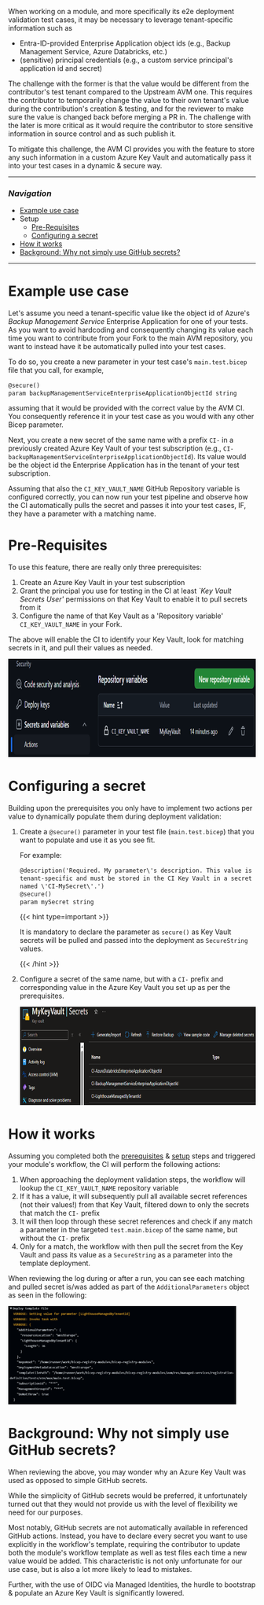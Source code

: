 When working on a module, and more specifically its e2e deployment validation test cases, it may be necessary to leverage tenant-specific information such as
- Entra-ID-provided Enterprise Application object ids (e.g., Backup Management Service, Azure Databricks, etc.)
- (sensitive) principal credentials (e.g., a custom service principal's application id and secret)

The challenge with the former is that the value would be different from the contributor's test tenant compared to the Upstream AVM one. This requires the contributor to temporarily change the value to their own tenant's value during the contribution's creation & testing, and for the reviewer to make sure the value is changed back before merging a PR in.
The challenge with the later is more critical as it would require the contributor to store sensitive information in source control and as such publish it.

To mitigate this challenge, the AVM CI provides you with the feature to store any such information in a custom Azure Key Vault and automatically pass it into your test cases in a dynamic & secure way.

---

### _Navigation_

- [Example use case](#example-use-case)
- Setup
  - [Pre-Requisites](#pre-requisites)
  - [Configuring a secret](#configuring-a-secret)
- [How it works](#how-it-works)
- [Background: Why not simply use GitHub secrets?](#background-why-not-simply-use-github-secrets)

---

# Example use case

Let's assume you need a tenant-specific value like the object id of Azure's _Backup Management Service_ Enterprise Application for one of your tests. As you want to avoid hardcoding and consequently changing its value each time you want to contribute from your Fork to the main AVM repository, you want to instead have it be automatically pulled into your test cases.

To do so, you create a new parameter in your test case's `main.test.bicep` file that you call, for example, 
```bicep
@secure()
param backupManagementServiceEnterpriseApplicationObjectId string  

```
assuming that it would be provided with the correct value by the AVM CI. You consequently reference it in your test case as you would with any other Bicep parameter.

Next, you create a new secret of the same name with a prefix `CI-` in a previously created Azure Key Vault of your test subscription (e.g., `CI-backupManagementServiceEnterpriseApplicationObjectId`). Its value would be the object id the Enterprise Application has in the tenant of your test subscription. 


Assuming that also the `CI_KEY_VAULT_NAME` GitHub Repository variable is configured correctly, you can now run your test pipeline and observe how the CI automatically pulls the secret and passes it into your test cases, IF, they have a parameter with a matching name.

# Pre-Requisites

To use this feature, there are really only three prerequisites:
1. Create an Azure Key Vault in your test subscription
1. Grant the principal you use for testing in the CI at least _`Key Vault Secrets User'_ permissions on that Key Vault to enable it to pull secrets from it
1. Configure the name of that Key Vault as a 'Repository variable' `CI_KEY_VAULT_NAME` in your Fork.

The above will enable the CI to identify your Key Vault, look for matching secrets in it, and pull their values as needed.

<img src="../../../../static/img/contribution/secrets/kvltSecret-ghSetting.png" alt="Required GitHub variable" height="200">

# Configuring a secret

Building upon the prerequisites you only have to implement two actions per value to dynamically populate them during deployment validation:
1. Create a `@secure()` parameter in your test file (`main.test.bicep`) that you want to populate and use it as you see fit. 

   For example:
   ```bicep
   @description('Required. My parameter\'s description. This value is tenant-specific and must be stored in the CI Key Vault in a secret named \'CI-MySecret\'.')
   @secure()
   param mySecret string
   ```

   {{< hint type=important >}}
 
   It is mandatory to declare the parameter as `secure()` as Key Vault secrets will be pulled and passed into the deployment as `SecureString` values.
 
   {{< /hint >}}

1. Configure a secret of the same name, but with a `CI-` prefix and corresponding value in the Azure Key Vault you set up as per the prerequisites.

   <img src="../../../../static/img/contribution/secrets/kvltSecret-exampleSecrets.png" alt="Example secrets in Key Vault" height="200">

# How it works

Assuming you completed both the [prerequisites](#pre-requisites) & [setup](#configuring-a-secret) steps and triggered your module's workflow, the CI will perform the following actions:
1. When approaching the deployment validation steps, the workflow will lookup the `CI_KEY_VAULT_NAME` repository variable
1. If it has a value, it will subsequently pull all available secret references (not their values!) from that Key Vault, filtered down to only the secrets that match the `CI-` prefix
1. It will then loop through these secret references and check if any match a parameter in the targeted `test.main.bicep` of the same name, but without the `CI-` prefix
1. Only for a match, the workflow with then pull the secret from the Key Vault and pass its value as a `SecureString` as a parameter into the template deployment.

When reviewing the log during or after a run, you can see each matching and pulled secret is/was added as part of the `AdditionalParameters` object as seen in the following:

<img src="../../../../static/img/contribution/secrets/kvltSecret-pipelineLog.png" alt="Example pipeline log" height="200">

# Background: Why not simply use GitHub secrets?

When reviewing the above, you may wonder why an Azure Key Vault was used as opposed to simple GitHub secrets. 

While the simplicity of GitHub secrets would be preferred, it unfortunately turned out that they would not provide us with the level of flexibility we need for our purposes. 

Most notably, GitHub secrets are not automatically available in referenced GitHub actions. Instead, you have to declare every secret you want to use explicitly in the workflow's template, requiring the contributor to update both the module's workflow template as well as test files each time a new value would be added. 
This characteristic is not only unfortunate for our use case, but is also a lot more likely to lead to mistakes.

Further, with the use of OIDC via Managed Identities, the hurdle to bootstrap & populate an Azure Key Vault is significantly lowered.